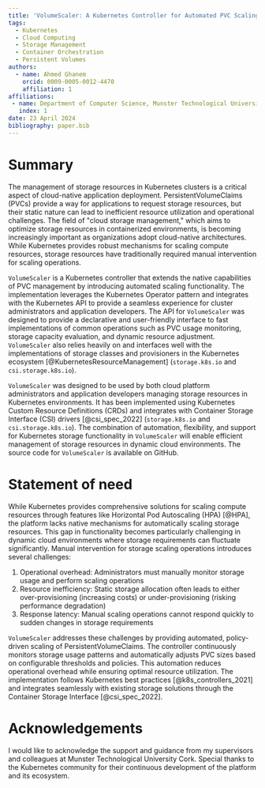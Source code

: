 ```yaml
---
title: 'VolumeScaler: A Kubernetes Controller for Automated PVC Scaling'
tags:
  - Kubernetes
  - Cloud Computing
  - Storage Management
  - Container Orchestration
  - Persistent Volumes
authors:
  - name: Ahmed Ghanem
    orcid: 0009-0005-0012-4470
    affiliation: 1
affiliations:
 - name: Department of Computer Science, Munster Technological University Cork
   index: 1
date: 23 April 2024
bibliography: paper.bib
---
```


# Summary

The management of storage resources in Kubernetes clusters is a critical aspect of cloud-native application deployment. PersistentVolumeClaims (PVCs) provide a way for applications to request storage resources, but their static nature can lead to inefficient resource utilization and operational challenges. The field of "cloud storage management," which aims to optimize storage resources in containerized environments, is becoming increasingly important as organizations adopt cloud-native architectures. While Kubernetes provides robust mechanisms for scaling compute resources, storage resources have traditionally required manual intervention for scaling operations.

`VolumeScaler` is a Kubernetes controller that extends the native capabilities of PVC management by introducing automated scaling functionality. The implementation leverages the Kubernetes Operator pattern and integrates with the Kubernetes API to provide a seamless experience for cluster administrators and application developers. The API for `VolumeScaler` was designed to provide a declarative and user-friendly interface to fast implementations of common operations such as PVC usage monitoring, storage capacity evaluation, and dynamic resource adjustment. `VolumeScaler` also relies heavily on and interfaces well with the implementations of storage classes and provisioners in the Kubernetes ecosystem [@KubernetesResourceManagement] (`storage.k8s.io` and `csi.storage.k8s.io`).

`VolumeScaler` was designed to be used by both cloud platform administrators and application developers managing storage resources in Kubernetes environments. It has been implemented using Kubernetes Custom Resource Definitions (CRDs) and integrates with Container Storage Interface (CSI) drivers [@csi_spec_2022] (`storage.k8s.io` and `csi.storage.k8s.io`). The combination of automation, flexibility, and support for Kubernetes storage functionality in `VolumeScaler` will enable efficient management of storage resources in dynamic cloud environments. The source code for `VolumeScaler` is available on GitHub.


# Statement of need

While Kubernetes provides comprehensive solutions for scaling compute resources through features like Horizontal Pod Autoscaling (HPA) [@HPA], the platform lacks native mechanisms for automatically scaling storage resources. This gap in functionality becomes particularly challenging in dynamic cloud environments where storage requirements can fluctuate significantly. Manual intervention for storage scaling operations introduces several challenges:

1. Operational overhead: Administrators must manually monitor storage usage and perform scaling operations
2. Resource inefficiency: Static storage allocation often leads to either over-provisioning (increasing costs) or under-provisioning (risking performance degradation)
3. Response latency: Manual scaling operations cannot respond quickly to sudden changes in storage requirements

`VolumeScaler` addresses these challenges by providing automated, policy-driven scaling of PersistentVolumeClaims. The controller continuously monitors storage usage patterns and automatically adjusts PVC sizes based on configurable thresholds and policies. This automation reduces operational overhead while ensuring optimal resource utilization. The implementation follows Kubernetes best practices [@k8s_controllers_2021] and integrates seamlessly with existing storage solutions through the Container Storage Interface [@csi_spec_2022].


# Acknowledgements

I would like to acknowledge the support and guidance from my supervisors and colleagues at Munster Technological University Cork. Special thanks to the Kubernetes community for their continuous development of the platform and its ecosystem.

